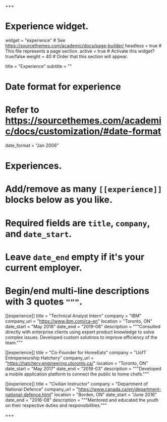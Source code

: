 +++
# Experience widget.
widget = "experience"  # See https://sourcethemes.com/academic/docs/page-builder/
headless = true  # This file represents a page section.
active = true  # Activate this widget? true/false
weight = 40  # Order that this section will appear.

title = "Experience"
subtitle = ""

# Date format for experience
#   Refer to https://sourcethemes.com/academic/docs/customization/#date-format
date_format = "Jan 2006"

# Experiences.
#   Add/remove as many `[[experience]]` blocks below as you like.
#   Required fields are `title`, `company`, and `date_start`.
#   Leave `date_end` empty if it's your current employer.
#   Begin/end multi-line descriptions with 3 quotes `"""`.
[[experience]]
  title = "Technical Analyst Intern"
  company = "IBM"
  company_url = "https://www.ibm.com/ca-en"
  location = "Toronto, ON"
  date_start = "May 2018"
  date_end = "2019-08"
  description = """Consulted directly with enterprise clients using expert product knowledge to solve complex issues. Developed custom solutinos to improve efficiency of the team."""

[[experience]]
  title = "Co-Founder for HomeEats"
  company = "UofT Entrepeneurship Hatchery"
  company_url = "https://hatchery.engineering.utoronto.ca/"
  location = "Toronto, ON"
  date_start = "May 2017"
  date_end = "2018-03"
  description = """Developed a mobile application platform to connect the public to home chefs."""
  
  
[[experience]]
  title = "Civilian Instructor"
  company = "Department of National Defence"
  company_url = "https://www.canada.ca/en/department-national-defence.html"
  location = "Borden, ON"
  date_start = "June 2016"
  date_end = "2016-08"
  description = """Mentored and educated the youth on their respective duties and responsibilities."""

+++

